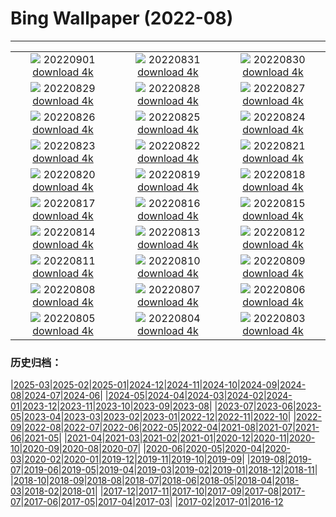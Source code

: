 # Bing Wallpaper (2022-08)
**************
| | | |
| :----: | :----: | :----: |
| ![](https://www.bing.com/th?id=OHR.LearningTime_FR-FR8827471524_1920x1080.jpg) 20220901 [download 4k](https://www.bing.com/th?id=OHR.LearningTime_FR-FR8827471524_UHD.jpg) | ![](https://www.bing.com/th?id=OHR.BlueLinckia_FR-FR4477595693_1920x1080.jpg) 20220831 [download 4k](https://www.bing.com/th?id=OHR.BlueLinckia_FR-FR4477595693_UHD.jpg) | ![](https://www.bing.com/th?id=OHR.Migliarino_FR-FR3986581198_1920x1080.jpg) 20220830 [download 4k](https://www.bing.com/th?id=OHR.Migliarino_FR-FR3986581198_UHD.jpg) |
| ![](https://www.bing.com/th?id=OHR.EstoniaBaltic_FR-FR3464159501_1920x1080.jpg) 20220829 [download 4k](https://www.bing.com/th?id=OHR.EstoniaBaltic_FR-FR3464159501_UHD.jpg) | ![](https://www.bing.com/th?id=OHR.BeardedTit_FR-FR2957899120_1920x1080.jpg) 20220828 [download 4k](https://www.bing.com/th?id=OHR.BeardedTit_FR-FR2957899120_UHD.jpg) | ![](https://www.bing.com/th?id=OHR.MSHV_FR-FR2538696871_1920x1080.jpg) 20220827 [download 4k](https://www.bing.com/th?id=OHR.MSHV_FR-FR2538696871_UHD.jpg) |
| ![](https://www.bing.com/th?id=OHR.PeljesacWind_FR-FR2045265496_1920x1080.jpg) 20220826 [download 4k](https://www.bing.com/th?id=OHR.PeljesacWind_FR-FR2045265496_UHD.jpg) | ![](https://www.bing.com/th?id=OHR.RockenSeine_FR-FR6522638950_1920x1080.jpg) 20220825 [download 4k](https://www.bing.com/th?id=OHR.RockenSeine_FR-FR6522638950_UHD.jpg) | ![](https://www.bing.com/th?id=OHR.WheatField_FR-FR6330124183_1920x1080.jpg) 20220824 [download 4k](https://www.bing.com/th?id=OHR.WheatField_FR-FR6330124183_UHD.jpg) |
| ![](https://www.bing.com/th?id=OHR.MentonFrance_FR-FR5818040748_1920x1080.jpg) 20220823 [download 4k](https://www.bing.com/th?id=OHR.MentonFrance_FR-FR5818040748_UHD.jpg) | ![](https://www.bing.com/th?id=OHR.TenderMoment_FR-FR5608593706_1920x1080.jpg) 20220822 [download 4k](https://www.bing.com/th?id=OHR.TenderMoment_FR-FR5608593706_UHD.jpg) | ![](https://www.bing.com/th?id=OHR.CostadaMorte_FR-FR5386558443_1920x1080.jpg) 20220821 [download 4k](https://www.bing.com/th?id=OHR.CostadaMorte_FR-FR5386558443_UHD.jpg) |
| ![](https://www.bing.com/th?id=OHR.BearProof_FR-FR5220052732_1920x1080.jpg) 20220820 [download 4k](https://www.bing.com/th?id=OHR.BearProof_FR-FR5220052732_UHD.jpg) | ![](https://www.bing.com/th?id=OHR.LacMontagnon_FR-FR4978935566_1920x1080.jpg) 20220819 [download 4k](https://www.bing.com/th?id=OHR.LacMontagnon_FR-FR4978935566_UHD.jpg) | ![](https://www.bing.com/th?id=OHR.SourHerring_FR-FR4764691477_1920x1080.jpg) 20220818 [download 4k](https://www.bing.com/th?id=OHR.SourHerring_FR-FR4764691477_UHD.jpg) |
| ![](https://www.bing.com/th?id=OHR.AquarioNatural_FR-FR6661595445_1920x1080.jpg) 20220817 [download 4k](https://www.bing.com/th?id=OHR.AquarioNatural_FR-FR6661595445_UHD.jpg) | ![](https://www.bing.com/th?id=OHR.CascadesNP_FR-FR3957831397_1920x1080.jpg) 20220816 [download 4k](https://www.bing.com/th?id=OHR.CascadesNP_FR-FR3957831397_UHD.jpg) | ![](https://www.bing.com/th?id=OHR.ChittorgarhFort_FR-FR3706073905_1920x1080.jpg) 20220815 [download 4k](https://www.bing.com/th?id=OHR.ChittorgarhFort_FR-FR3706073905_UHD.jpg) |
| ![](https://www.bing.com/th?id=OHR.PantherChameleon_FR-FR3507252313_1920x1080.jpg) 20220814 [download 4k](https://www.bing.com/th?id=OHR.PantherChameleon_FR-FR3507252313_UHD.jpg) | ![](https://www.bing.com/th?id=OHR.BoundaryWaters_FR-FR3330790168_1920x1080.jpg) 20220813 [download 4k](https://www.bing.com/th?id=OHR.BoundaryWaters_FR-FR3330790168_UHD.jpg) | ![](https://www.bing.com/th?id=OHR.AmboseliElephants_FR-FR2710910816_1920x1080.jpg) 20220812 [download 4k](https://www.bing.com/th?id=OHR.AmboseliElephants_FR-FR2710910816_UHD.jpg) |
| ![](https://www.bing.com/th?id=OHR.Dax_FR-FR1660029157_1920x1080.jpg) 20220811 [download 4k](https://www.bing.com/th?id=OHR.Dax_FR-FR1660029157_UHD.jpg) | ![](https://www.bing.com/th?id=OHR.MtTsubakuro_FR-FR1408205754_1920x1080.jpg) 20220810 [download 4k](https://www.bing.com/th?id=OHR.MtTsubakuro_FR-FR1408205754_UHD.jpg) | ![](https://www.bing.com/th?id=OHR.CuevaManos_FR-FR1163471962_1920x1080.jpg) 20220809 [download 4k](https://www.bing.com/th?id=OHR.CuevaManos_FR-FR1163471962_UHD.jpg) |
| ![](https://www.bing.com/th?id=OHR.EsPantaleu_FR-FR0818713987_1920x1080.jpg) 20220808 [download 4k](https://www.bing.com/th?id=OHR.EsPantaleu_FR-FR0818713987_UHD.jpg) | ![](https://www.bing.com/th?id=OHR.SpringPoint_FR-FR0586129047_1920x1080.jpg) 20220807 [download 4k](https://www.bing.com/th?id=OHR.SpringPoint_FR-FR0586129047_UHD.jpg) | ![](https://www.bing.com/th?id=OHR.SFSaltFlats_FR-FR0400590211_1920x1080.jpg) 20220806 [download 4k](https://www.bing.com/th?id=OHR.SFSaltFlats_FR-FR0400590211_UHD.jpg) |
| ![](https://www.bing.com/th?id=OHR.MilitaryTattoo_FR-FR0114660039_1920x1080.jpg) 20220805 [download 4k](https://www.bing.com/th?id=OHR.MilitaryTattoo_FR-FR0114660039_UHD.jpg) | ![](https://www.bing.com/th?id=OHR.BangladeshWaterLilies_FR-FR9804298228_1920x1080.jpg) 20220804 [download 4k](https://www.bing.com/th?id=OHR.BangladeshWaterLilies_FR-FR9804298228_UHD.jpg) | ![](https://www.bing.com/th?id=OHR.RedneckedGrebe_FR-FR9552413772_1920x1080.jpg) 20220803 [download 4k](https://www.bing.com/th?id=OHR.RedneckedGrebe_FR-FR9552413772_UHD.jpg) |

### 历史归档：

|[2025-03](/../2025-03/2025-03.md)|[2025-02](/../2025-02/2025-02.md)|[2025-01](/../2025-01/2025-01.md)|[2024-12](/../2024-12/2024-12.md)|[2024-11](/../2024-11/2024-11.md)|[2024-10](/../2024-10/2024-10.md)|[2024-09](/../2024-09/2024-09.md)|[2024-08](/../2024-08/2024-08.md)|[2024-07](/../2024-07/2024-07.md)|[2024-06](/../2024-06/2024-06.md)|
|[2024-05](/../2024-05/2024-05.md)|[2024-04](/../2024-04/2024-04.md)|[2024-03](/../2024-03/2024-03.md)|[2024-02](/../2024-02/2024-02.md)|[2024-01](/../2024-01/2024-01.md)|[2023-12](/../2023-12/2023-12.md)|[2023-11](/../2023-11/2023-11.md)|[2023-10](/../2023-10/2023-10.md)|[2023-09](/../2023-09/2023-09.md)|[2023-08](/../2023-08/2023-08.md)|
|[2023-07](/../2023-07/2023-07.md)|[2023-06](/../2023-06/2023-06.md)|[2023-05](/../2023-05/2023-05.md)|[2023-04](/../2023-04/2023-04.md)|[2023-03](/../2023-03/2023-03.md)|[2023-02](/../2023-02/2023-02.md)|[2023-01](/../2023-01/2023-01.md)|[2022-12](/../2022-12/2022-12.md)|[2022-11](/../2022-11/2022-11.md)|[2022-10](/../2022-10/2022-10.md)|
|[2022-09](/../2022-09/2022-09.md)|[2022-08](/2022-08.md)|[2022-07](/../2022-07/2022-07.md)|[2022-06](/../2022-06/2022-06.md)|[2022-05](/../2022-05/2022-05.md)|[2022-04](/../2022-04/2022-04.md)|[2021-08](/../2021-08/2021-08.md)|[2021-07](/../2021-07/2021-07.md)|[2021-06](/../2021-06/2021-06.md)|[2021-05](/../2021-05/2021-05.md)|
|[2021-04](/../2021-04/2021-04.md)|[2021-03](/../2021-03/2021-03.md)|[2021-02](/../2021-02/2021-02.md)|[2021-01](/../2021-01/2021-01.md)|[2020-12](/../2020-12/2020-12.md)|[2020-11](/../2020-11/2020-11.md)|[2020-10](/../2020-10/2020-10.md)|[2020-09](/../2020-09/2020-09.md)|[2020-08](/../2020-08/2020-08.md)|[2020-07](/../2020-07/2020-07.md)|
|[2020-06](/../2020-06/2020-06.md)|[2020-05](/../2020-05/2020-05.md)|[2020-04](/../2020-04/2020-04.md)|[2020-03](/../2020-03/2020-03.md)|[2020-02](/../2020-02/2020-02.md)|[2020-01](/../2020-01/2020-01.md)|[2019-12](/../2019-12/2019-12.md)|[2019-11](/../2019-11/2019-11.md)|[2019-10](/../2019-10/2019-10.md)|[2019-09](/../2019-09/2019-09.md)|
|[2019-08](/../2019-08/2019-08.md)|[2019-07](/../2019-07/2019-07.md)|[2019-06](/../2019-06/2019-06.md)|[2019-05](/../2019-05/2019-05.md)|[2019-04](/../2019-04/2019-04.md)|[2019-03](/../2019-03/2019-03.md)|[2019-02](/../2019-02/2019-02.md)|[2019-01](/../2019-01/2019-01.md)|[2018-12](/../2018-12/2018-12.md)|[2018-11](/../2018-11/2018-11.md)|
|[2018-10](/../2018-10/2018-10.md)|[2018-09](/../2018-09/2018-09.md)|[2018-08](/../2018-08/2018-08.md)|[2018-07](/../2018-07/2018-07.md)|[2018-06](/../2018-06/2018-06.md)|[2018-05](/../2018-05/2018-05.md)|[2018-04](/../2018-04/2018-04.md)|[2018-03](/../2018-03/2018-03.md)|[2018-02](/../2018-02/2018-02.md)|[2018-01](/../2018-01/2018-01.md)|
|[2017-12](/../2017-12/2017-12.md)|[2017-11](/../2017-11/2017-11.md)|[2017-10](/../2017-10/2017-10.md)|[2017-09](/../2017-09/2017-09.md)|[2017-08](/../2017-08/2017-08.md)|[2017-07](/../2017-07/2017-07.md)|[2017-06](/../2017-06/2017-06.md)|[2017-05](/../2017-05/2017-05.md)|[2017-04](/../2017-04/2017-04.md)|[2017-03](/../2017-03/2017-03.md)|
|[2017-02](/../2017-02/2017-02.md)|[2017-01](/../2017-01/2017-01.md)|[2016-12](/../2016-12/2016-12.md)